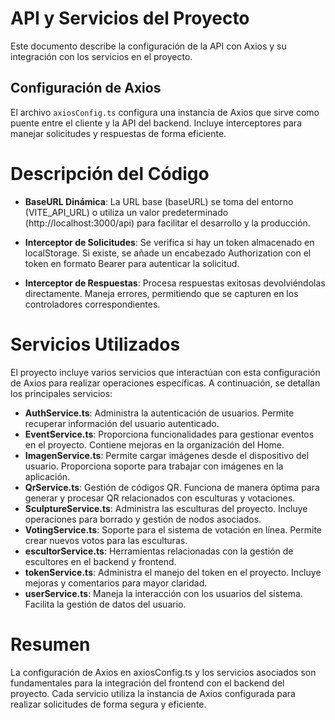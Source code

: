 # **API y Servicios del Proyecto**

Este documento describe la configuración de la API con Axios y su integración con los servicios en el proyecto.

## **Configuración de Axios**

El archivo `axiosConfig.ts` configura una instancia de Axios que sirve como puente entre el cliente y la API del backend. Incluye interceptores para manejar solicitudes y respuestas de forma eficiente.


# Descripción del Código

- **BaseURL Dinámica**:
La URL base (baseURL) se toma del entorno (VITE_API_URL) o utiliza un valor predeterminado (http://localhost:3000/api) para facilitar el desarrollo y la producción.
- **Interceptor de Solicitudes**: 
Se verifica si hay un token almacenado en localStorage.
Si existe, se añade un encabezado Authorization con el token en formato Bearer para autenticar la solicitud.

- **Interceptor de Respuestas**:
Procesa respuestas exitosas devolviéndolas directamente.
Maneja errores, permitiendo que se capturen en los controladores correspondientes.

# Servicios Utilizados
El proyecto incluye varios servicios que interactúan con esta configuración de Axios para realizar operaciones específicas. A continuación, se detallan los principales servicios:

- **AuthService.ts**: Administra la autenticación de usuarios. Permite recuperar información del usuario autenticado.
- **EventService.ts**: Proporciona funcionalidades para gestionar eventos en el proyecto. Contiene mejoras en la organización del Home.
- **ImagenService.ts**: Permite cargar imágenes desde el dispositivo del usuario. Proporciona soporte para trabajar con imágenes en la aplicación.
- **QrService.ts**: Gestión de códigos QR. Funciona de manera óptima para generar y procesar QR relacionados con esculturas y votaciones.
- **SculptureService.ts**: Administra las esculturas del proyecto. Incluye operaciones para borrado y gestión de nodos asociados.
- **VotingService.ts**: Soporte para el sistema de votación en línea. Permite crear nuevos votos para las esculturas.
- **escultorService.ts**: Herramientas relacionadas con la gestión de escultores en el backend y frontend.
- **tokenService.ts**: Administra el manejo del token en el proyecto. Incluye mejoras y comentarios para mayor claridad.
- **userService.ts**: Maneja la interacción con los usuarios del sistema. Facilita la gestión de datos del usuario.

# Resumen 
La configuración de Axios en axiosConfig.ts y los servicios asociados son fundamentales para la integración del frontend con el backend del proyecto. Cada servicio utiliza la instancia de Axios configurada para realizar solicitudes de forma segura y eficiente.
